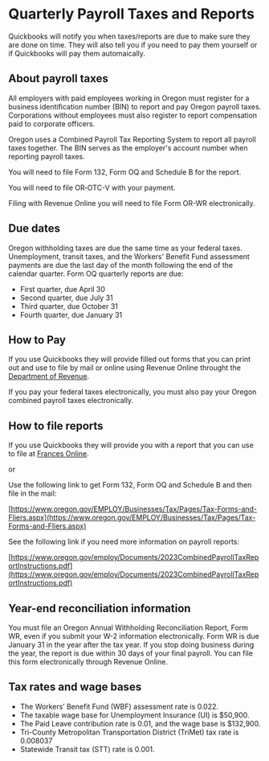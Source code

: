 # Quarterly Payroll Taxes and Reports

Quickbooks will notify you when taxes/reports are due to make sure they are done on time. They will also tell you if you need to pay them yourself or if Quickbooks will pay them automaically.

## About payroll taxes
All employers with paid employees working in Oregon must register for a business identification number (BIN) to report and pay Oregon payroll taxes. Corporations without employees must also register to report compensation paid to corporate officers.

Oregon uses a Combined Payroll Tax Reporting System to report all payroll taxes together. The BIN serves as the employer's account number when reporting payroll taxes.

You will need to file Form 132, Form OQ and Schedule B for the report.

You will need to file OR‑OTC-V with your payment.

Filing with Revenue Online you will need to file Form OR-WR electronically.

## Due dates
Oregon withholding taxes are due the same time as your federal taxes. Unemployment, transit taxes, and the Workers' Benefit Fund assessment payments are due the last day of the month following the end of the calendar quarter. Form OQ quarterly reports are due:

* First quarter, due April 30
* Second quarter, due July 31
* Third quarter, due October 31
* Fourth quarter, due January 31

## How to Pay

If you use Quickbooks they will provide filled out forms that you can print out and use to file by mail or online using Revenue Online throught the [Department of Revenue](department_of_revenue.md).

If you pay your federal taxes electronically, you must also pay your Oregon combined payroll taxes electronically.

## How to file reports

If you use Quickbooks they will provide you with a report that you can use to file at [Frances Online](frances_online.md).

or

Use the following link to get Form 132, Form OQ and Schedule B and then file in the mail:

[https://www.oregon.gov/EMPLOY/Businesses/Tax/Pages/Tax-Forms-and-Fliers.aspx](https://www.oregon.gov/EMPLOY/Businesses/Tax/Pages/Tax-Forms-and-Fliers.aspx)

See the following link if you need more information on payroll reports:

[https://www.oregon.gov/employ/Documents/2023CombinedPayrollTaxReportInstructions.pdf](https://www.oregon.gov/employ/Documents/2023CombinedPayrollTaxReportInstructions.pdf)

## Year-end reconciliation information
You must file an Oregon Annual Withholding Reconciliation Report, Form WR, even if you submit your W-2 information electronically. Form WR is due January 31 in the year after the tax year. If you stop doing business during the year, the report is due within 30 days of your final payroll. You can file this form electronically through Revenue Online.

## Tax rates and wage bases
* The Workers’ Benefit Fund (WBF) assessment rate
is 0.022.
* The taxable wage base for Unemployment
Insurance (UI) is $50,900.
* The Paid Leave contribution rate is 0.01, and the
wage base is $132,900.
* Tri-County Metropolitan Transportation District
(TriMet) tax rate is 0.008037
* Statewide Transit tax (STT) rate is 0.001.